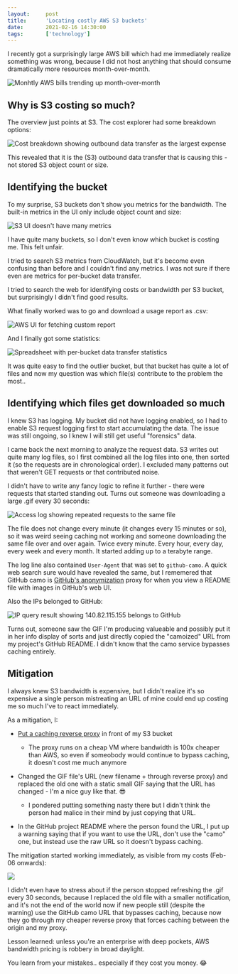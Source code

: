 ```yaml
---
layout:     post
title:      'Locating costly AWS S3 buckets'
date:       2021-02-16 14:30:00
tags:       ['technology']
---
```


I recently got a surprisingly large AWS bill which had me immediately realize something was wrong,
because I did not host anything that should consume dramatically more resources month-over-month.

![Monhtly AWS bills trending up month-over-month](/images/2021/s3bill-upward-trend.png)


Why is S3 costing so much?
--------------------------

The overview just points at S3. The cost explorer had some breakdown options:

![Cost breakdown showing outbound data transfer as the largest expense](/images/2021/s3bill-breakdown.png)

This revealed that it is the (S3) outbound data transfer that is causing this - not stored S3 object count or size.


Identifying the bucket
----------------------

To my surprise, S3 buckets don't show you metrics for the bandwidth.
The built-in metrics in the UI only include object count and size:

![S3 UI doesn't have many metrics](/images/2021/s3bill-not-many-metrics.png)

I have quite many buckets, so I don't even know which bucket is costing me. This felt unfair.

I tried to search S3 metrics from CloudWatch, but it's become even confusing than before and I
couldn't find any metrics. I was not sure if there even are metrics for per-bucket data transfer.

I tried to search the web for identifying costs or bandwidth per S3 bucket, but surprisingly I
didn't find good results.

What finally worked was to go and download a usage report as .csv:

![AWS UI for fetching custom report](/images/2021/s3bill-customreport.png)

And I finally got some statistics:

![Spreadsheet with per-bucket data transfer statistics](/images/2021/s3bill-csv.png)

It was quite easy to find the outlier bucket, but that bucket has quite a lot of files and now my
question was which file(s) contribute to the problem the most..


Identifying which files get downloaded so much
----------------------------------------------

I knew S3 has logging. My bucket did not have logging enabled, so I had to enable S3 request logging
first to start accumulating the data. The issue was still ongoing, so I knew I will still get useful
"forensics" data.

I came back the next morning to analyze the request data. S3 writes out quite many log files, so I first
combined all the log files into one, then sorted it (so the requests are in chronological order).
I excluded many patterns out that weren't GET requests or that contributed noise.

I didn't have to write any fancy logic to refine it further - there were requests that started standing out.
Turns out someone was downloading a large .gif every 30 seconds:

![Access log showing repeated requests to the same file](/images/2021/s3bill-accesslog.png)

The file does not change every minute (it changes every 15 minutes or so), so it was weird seeing
caching not working and someone downloading the same file over and over again. Twice every minute.
Every hour, every day, every week and every month. It started adding up to a terabyte range.

The log line also contained `User-Agent` that was set to `github-camo`. A quick web search sure would
have revealed the same, but I rememered that GitHub camo is
[GitHub's anonymization](https://docs.github.com/en/github/authenticating-to-github/about-anonymized-image-urls)
proxy for when you view a README file with images in GitHub's web UI.

Also the IPs belonged to GitHub:

![IP query result showing 140.82.115.155 belongs to GitHub](/images/2021/s3bill-github-ip.png)

Turns out, someone saw the GIF I'm producing valueable and possibly put it in her info display of
sorts and just directly copied the "camoized" URL from my project's GitHub README. I didn't know that
the camo service bypasses caching entirely.


Mitigation
----------

I always knew S3 bandwidth is expensive, but I didn't realize it's so expensive a single person mistreating
an URL of mine could end up costing me so much I've to react immediately.

As a mitigation, I:

- [Put a caching reverse proxy](https://github.com/function61/edgerouter/commit/453246f8f894bce735041147fa5ce8ea3264c2cd#diff-0e04bb42eb7341d8895d0bf65da097f79870189583fc3d426bb60843e55b002f)
  in front of my S3 bucket
	* The proxy runs on a cheap VM where bandwidth is 100x cheaper than AWS, so even if someobody
	  would continue to bypass caching, it doesn't cost me much anymore

- Changed the GIF file's URL (new filename + through reverse proxy) and replaced the old one with
  a static small GIF saying that the URL has changed - I'm a nice guy like that. 😎
	* I pondered putting something nasty there but I didn't think the person had malice in their mind
	  by just copying that URL.

- In the GitHub project README where the person found the URL, I put up a warning saying that if you
  want to use the URL, don't use the "camo" one, but instead use the raw URL so it doesn't bypass caching.

The mitigation started working immediately, as visible from my costs (Feb-06 onwards):

![](/images/2021/s3bill-mitigation-confirmation.png)

I didn't even have to stress about if the person stopped refreshing the .gif every 30 seconds,
because I replaced the old file with a smaller notification, and it's not the end of the world now if
new people still (despite the warning) use the GitHub camo URL that bypasses caching, because now they
go through my cheaper reverse proxy that forces caching between the origin and my proxy.

Lesson learned: unless you're an enterprise with deep pockets, AWS bandwidth pricing is robbery in broad daylight.

You learn from your mistakes.. especially if they cost you money. 😂
